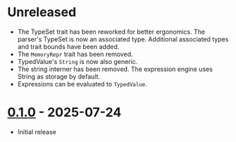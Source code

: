 # Unreleased

- The TypeSet trait has been reworked for better ergonomics. The parser's TypeSet is now an associated type. Additional associated types and trait bounds have been added.
- The `MemoryRepr` trait has been removed.
- TypedValue's `String` is now also generic.
- The string interner has been removed. The expression engine uses String as storage by default.
- Expressions can be evaluated to `TypedValue`.

# [0.1.0] - 2025-07-24

- Initial release

[0.1.0]: https://github.com/bugadani/somni/releases/tag/somni-expr-v0.1.0
